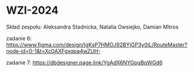 # WZI-2024
Skład zespołu:
Aleksandra Stadnicka, Natalia Owsiejko, Damian Mitros


zadanie 6: https://www.figma.com/design/IgKsP7HMOJ92BYjGP3y0iL/RouteMaster?node-id=0-1&t=Xc0AXFgxqpa4wZUH- 


zadanie 7: https://dbdesigner.page.link/YgAdX6NYGpqBqWGd6

